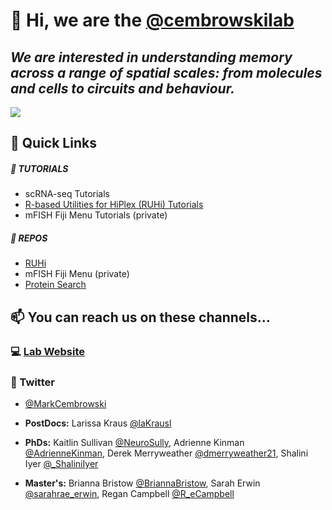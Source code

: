 
# 👋 Hi, we are the [@cembrowskilab](https://www.cembrowskilab.com/)

## *We are interested in understanding memory across a range of spatial scales: from molecules and cells to circuits and behaviour.*  
![](https://images.squarespace-cdn.com/content/v1/5ae4b962da02bc2c12392eb6/1525019485972-S5PWYME9XE8Q2JZCRQQF/lypd1CaRegions_retry_5_b_full.jpg?format=2500w)
  
## 📌 Quick Links  
##### 📝 **TUTORIALS**   
- scRNA-seq Tutorials  
- [R-based Utilities for HiPlex (RUHi) Tutorials](https://github.com/cembrowskilab/RUHi/blob/master/README.md)  
- mFISH Fiji Menu Tutorials (private)  
  
##### 📂 **REPOS**  
- [RUHi](https://www.github.com/cembrowskilab/RUHi)  
- mFISH Fiji Menu (private)    
- [Protein Search](https://www.github.com/cembrowskilab/proteinsearch.py)  
  
## 📫  You can reach us on these channels...  
### 💻 [Lab Website](https://www.cembrowskilab.com/)
### 🐣 Twitter
- [@MarkCembrowski](https://twitter.com/MarkCembrowski)  
  
- **PostDocs:** Larissa Kraus [@laKrausl](https://twitter.com/laKrausl)    
- **PhDs:** Kaitlin Sullivan [@NeuroSully](https://twitter.com/NeuroSully), Adrienne Kinman [@AdrienneKinman](https://twitter.com/AdrienneKinman), Derek Merryweather [@dmerryweather21](https://twitter.com/dmerryweather21), Shalini Iyer [@_ShaliniIyer](https://twitter.com/_ShaliniIyer)   
- **Master's:** Brianna Bristow [@BriannaBristow](https://twitter.com/BriannaBristow), Sarah Erwin [@sarahrae_erwin](https://twitter.com/sarahrae_erwin), Regan Campbell [@R_eCampbell](https://twitter.com/R_eCampbell)    


